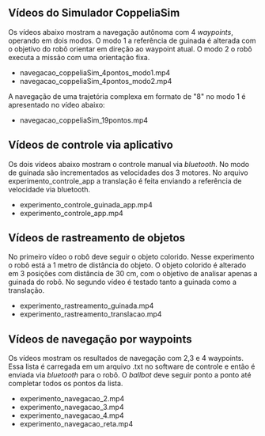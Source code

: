 
## Vídeos do Simulador CoppeliaSim

Os vídeos abaixo mostram a navegação autônoma com 4 *waypoints*, operando em dois modos. O modo 1 a referência de guinada é alterada com o objetivo do robô orientar em direção ao waypoint atual. O modo 2 o robô executa a missão com uma orientação fixa.

- navegacao_coppeliaSim_4pontos_modo1.mp4
- navegacao_coppeliaSim_4pontos_modo2.mp4

A navegação de uma trajetória complexa em formato de "8" no modo 1 é apresentado no vídeo abaixo:

- navegacao_coppeliaSim_19pontos.mp4


## Vídeos de controle via aplicativo

Os dois vídeos abaixo mostram o controle manual via *bluetooth*. No modo de guinada são incrementados as velocidades dos 3 motores. No arquivo experimento_controle_app a translação é feita enviando a referência de velocidade via bluetooth.

- experimento_controle_guinada_app.mp4 
- experimento_controle_app.mp4

## Vídeos de rastreamento de objetos

No primeiro vídeo o robô deve seguir o objeto colorido. Nesse experimento o robô está a 1 metro de distância do objeto. O objeto colorido é alterado em 3 posições com distância de 30 cm, com o objetivo de analisar apenas a guinada do robô. No segundo vídeo é testado tanto a guinada como a translação.

- experimento_rastreamento_guinada.mp4
- experimento_rastreamento_translacao.mp4

## Vídeos de navegação por waypoints

Os vídeos mostram os resultados de navegação com 2,3 e 4 waypoints. Essa lista é carregada em um arquivo .txt no software de controle e então é enviada via *bluetooth* para o robô. O *ballbot* deve seguir ponto a ponto até completar todos os pontos da lista. 

- experimento_navegacao_2.mp4
- experimento_navegacao_3.mp4
- experimento_navegacao_4.mp4
- experimento_navegacao_reta.mp4
